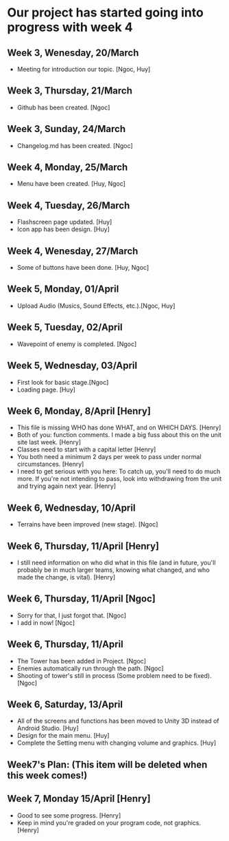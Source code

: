 # Our project has started going into progress with week 4

## Week 3, Wenesday, 20/March

- Meeting for introduction our topic. [Ngoc, Huy]

## Week 3, Thursday, 21/March

- Github has been created. [Ngoc]

## Week 3, Sunday, 24/March

- Changelog.md has been created. [Ngoc]

## Week 4, Monday, 25/March

- Menu have been created. [Huy, Ngoc]

## Week 4, Tuesday, 26/March

- Flashscreen page updated. [Huy]
- Icon app has been design. [Huy]

## Week 4, Wenesday, 27/March

- Some of buttons have been done. [Huy, Ngoc]

## Week 5, Monday, 01/April

- Upload Audio (Musics, Sound Effects, etc.).[Ngoc, Huy]

## Week 5, Tuesday, 02/April

- Wavepoint of enemy is completed. [Ngoc]

## Week 5, Wednesday, 03/April

- First look for basic stage.[Ngoc]
- Loading page. [Huy]

## Week 6, Monday, 8/April [Henry]

- This file is missing WHO has done WHAT, and on WHICH DAYS. [Henry]
- Both of you: function comments. I made a big fuss about this on the unit site last week. [Henry]
- Classes need to start with a capital letter [Henry]
- You both need a minimum 2 days per week to pass under normal circumstances. [Henry]
- I need to get serious with you here: To catch up, you'll need to do much more. If you're not intending to pass, look into withdrawing from the unit and trying again next year. [Henry]

## Week 6, Wednesday, 10/April
- Terrains have been improved (new stage). [Ngoc]

## Week 6, Thursday, 11/April [Henry]

- I still need information on who did what in this file (and in future, you'll probably be in much larger teams, knowing what changed, and who made the change, is vital). [Henry]

## Week 6, Thursday, 11/April [Ngoc]

- Sorry for that, I just forgot that. [Ngoc]
- I add in now! [Ngoc]

## Week 6, Thursday, 11/April

- The Tower has been added in Project. [Ngoc]
- Enemies automatically run through the path. [Ngoc]
- Shooting of tower's still in process (Some problem need to be fixed). [Ngoc]

## Week 6, Saturday, 13/April

- All of the screens and functions has been moved to Unity 3D instead of Android Studio. [Huy]
- Design for the main menu. [Huy]
- Complete the Setting menu with changing volume and graphics. [Huy]

## Week7's Plan: (This item will be deleted when this week comes!)

## Week 7, Monday 15/April [Henry]
- Good to see some progress. [Henry]
- Keep in mind you're graded on your program code, not graphics. [Henry]







